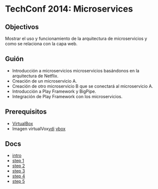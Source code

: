 # TechConf 2014: Microservices

## Objectivos

Mostrar el uso y funcionamiento de la arquitectura de microservicios y como se relaciona con la capa web.

## Guión
* Introducción a microservicios microservicios basándonos en la arquitectura de Netflix.
* Creación de un microservicio A.
* Creación de otro microservicio B que se conectará al microservicio A.
* Introducción a Play Framework y BigPipe.
* Integración de Play Framework con los microservicios.

## Prerequisitos
* [VirtualBox](https://www.virtualbox.org/wiki/Downloads)
* Imagen virtualVox[vdi](https://s3-eu-west-1.amazonaws.com/techconf-vm/techconf2014.vdi) [vbox](https://s3-eu-west-1.amazonaws.com/techconf-vm/techconf2014.vbox)

## Docs
* [intro](https://drive.google.com/file/d/0By4fxJ7u8PquelNEcHIwRFBKY2c/view?usp=sharing)
* [step 1](https://docs.google.com/document/d/14rd2kOWr0W-n17QHS8KhcWpzas9W_fh-X4KoNBExkwI/edit)
* [step 2](https://docs.google.com/document/d/1b8pKwWH1o-dMIIEthrUhDzfjrn6s6g5zfC7bFT3wkFw/edit)
* [step 3](https://docs.google.com/document/d/1QE8yfbNd79uNeqIKFLfdLLJCOKxvzi66B2PB9HW4kYc/edit)
* [step 4](https://docs.google.com/document/d/1wiHJ3vC2rrBvy2tuyWBL_Z1MKRBwmU5ywX8PaSi0P0U/edit)
* [step 5](https://docs.google.com/document/d/17dqqL_PATNBd12T1ldppU6G_U9wgvgvl1-X8DwEu80s/edit)

